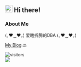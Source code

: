 ## <img src='https://qpluspicture.oss-cn-beijing.aliyuncs.com/6LjjQA/Hi.gif' alt='Hi' width="24"/> Hi there!

### About Me
(｡♥‿♥｡) 爱瞎折腾的DBA (｡♥‿♥｡)

[My Blog](https://lazzyfu.github.io) 🔙

![visitors](https://visitor-badge.laobi.icu/badge?page_id=Lazzyfu.readme)
<br>
![](https://github-readme-stats.vercel.app/api?username=lazzyfu&show_icons=true&theme=merko) 